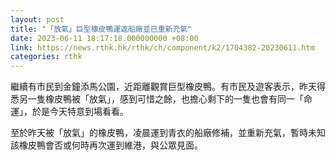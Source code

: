 ```yaml
---
layout: post
title: "「放氣」巨型橡皮鴨運返船廠並已重新充氣"
date: 2023-06-11 18:17:18.000000000 +08:00
link: https://news.rthk.hk/rthk/ch/component/k2/1704382-20230611.htm
categories: rthk
---
```


繼續有市民到金鐘添馬公園，近距離觀賞巨型橡皮鴨。有市民及遊客表示，昨天得悉另一隻橡皮鴨被「放氣」，感到可惜之餘，也擔心剩下的一隻也會有同一「命運」，於是今天特意到場看看。

至於昨天被「放氣」的橡皮鴨，凌晨運到青衣的船廠修補，並重新充氣，暫時未知該橡皮鴨會否或何時再次運到維港，與公眾見面。
